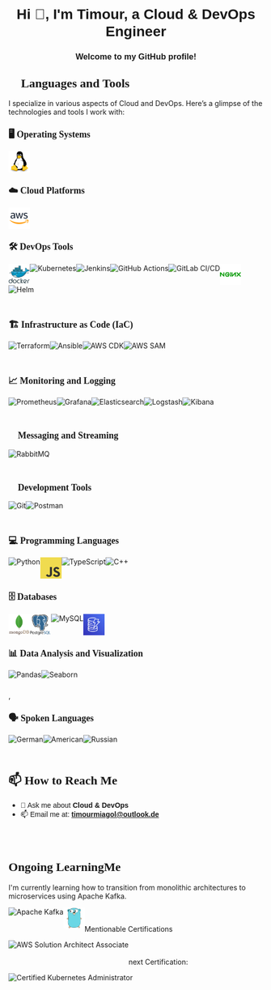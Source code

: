 <!-- Header Section -->
<h1 align="center"><font face="Arial">Hi 👋, I'm Timour, a Cloud & DevOps Engineer</font></h1>
<h3 align="center"><font face="Arial">Welcome to my GitHub profile!</font></h3>



<!-- Languages and Tools Section -->
<h2 align="left"><font size="+2" face="Verdana">🌟 Languages and Tools</font></h2>

<p align="left">
  I specialize in various aspects of Cloud and DevOps. Here’s a glimpse of the technologies and tools I work with:
</p>

<!-- Operating Systems -->
<h3 align="left"><font size="+1" face="Verdana">🖥️ Operating Systems</font></h3>
<p align="left">
  <a href="https://www.linux.org/" target="_blank"><img align="left" alt="Linux" height="42px" src="https://raw.githubusercontent.com/devicons/devicon/master/icons/linux/linux-original.svg"></a>
</p>
<br clear="left"/>

<!-- Cloud Platforms -->
<h3 align="left"><font size="+1" face="Verdana">☁️ Cloud Platforms</font></h3>
<p align="left">
  <a href="https://aws.amazon.com/" target="_blank"><img align="left" alt="AWS" height="42px" src="https://raw.githubusercontent.com/github/explore/main/topics/aws/aws.png"></a>
</p>
<br clear="left"/>



 


<!-- DevOps Tools -->
<h3 align="left"><font size="+1" face="Verdana">🛠️ DevOps Tools</font></h3>
<p align="left">
  <a href="https://www.docker.com/" target="_blank"><img align="left" alt="Docker" height="42px" src="https://raw.githubusercontent.com/devicons/devicon/master/icons/docker/docker-original-wordmark.svg"></a>
  <a href="https://kubernetes.io/" target="_blank"><img align="left" alt="Kubernetes" height="42px" src="https://upload.wikimedia.org/wikipedia/commons/3/39/Kubernetes_logo_without_workmark.svg"></a>
  <a href="https://www.jenkins.io/" target="_blank"><img align="left" alt="Jenkins" height="42px" src="https://www.jenkins.io/images/logos/jenkins/jenkins.svg"></a>
  <a href="https://github.com/features/actions" target="_blank"><img align="left" alt="GitHub Actions" height="42px" src="https://github.githubassets.com/images/modules/site/features/actions-icon-actions.svg"></a>
  <a href="https://about.gitlab.com/stages-devops-lifecycle/continuous-integration/" target="_blank"><img align="left" alt="GitLab CI/CD" height="42px" src="https://about.gitlab.com/images/press/logo/svg/gitlab-icon-rgb.svg"></a>
  <a href="https://www.nginx.com/" target="_blank"><img align="left" alt="NGINX" height="42px" src="https://raw.githubusercontent.com/devicons/devicon/master/icons/nginx/nginx-original.svg"></a>
  <a href="https://helm.sh/" target="_blank"><img align="left" alt="Helm" height="42px" src="https://helm.sh/img/helm.svg"></a>
</p>
<br clear="left"/>

<!-- Infrastructure as Code (IaC) -->
<h3 align="left"><font size="+1" face="Verdana">🏗️ Infrastructure as Code (IaC)</font></h3>
<p align="left">
  <a href="https://www.terraform.io/" target="_blank"><img align="left" alt="Terraform" height="42px" src="https://www.svgrepo.com/show/376353/terraform.svg"></a>
  <a href="https://www.ansible.com/" target="_blank"><img align="left" alt="Ansible" height="42px" src="https://upload.wikimedia.org/wikipedia/commons/2/24/Ansible_logo.svg"></a>
  <a href="https://aws.amazon.com/cdk/" target="_blank"><img align="left" alt="AWS CDK" height="42px" src="https://avatars.githubusercontent.com/u/90621382?s=280&v=4"></a>
  <a href="https://aws.amazon.com/serverless/sam/" target="_blank"><img align="left" alt="AWS SAM" height="42px" src="https://miro.medium.com/v2/resize:fit:571/1*pp5T2_yVJAvtB9Y2jFq2wA.png"></a>
</p>
<br clear="left"/>

<!-- Monitoring and Logging -->
<h3 align="left"><font size="+1" face="Verdana">📈 Monitoring and Logging</font></h3>
<p align="left">
  <a href="https://prometheus.io/" target="_blank"><img align="left" alt="Prometheus" height="42px" src="https://cdn.icon-icons.com/icons2/2107/PNG/512/file_type_prometheus_icon_130229.png"></a>
  <a href="https://grafana.com/" target="_blank"><img align="left" alt="Grafana" height="42px" src="https://grafana.com/static/assets/img/apple-touch-icon.png"></a>
  <a href="https://www.elastic.co/elasticsearch/" target="_blank"><img align="left" alt="Elasticsearch" height="42px" src="https://www.vectorlogo.zone/logos/elastic/elastic-icon.svg"></a>
  <a href="https://www.elastic.co/logstash" target="_blank"><img align="left" alt="Logstash" height="42px" src="https://brandslogos.com/wp-content/uploads/images/elastic-logstash-logo.png"></a>
  <a href="https://www.elastic.co/kibana" target="_blank"><img align="left" alt="Kibana" height="42px" src="https://brandslogos.com/wp-content/uploads/images/large/elastic-kibana-logo.png"></a>
</p>
<br clear="left"/>

<!-- Messaging and Streaming -->
<h3 align="left"><font size="+1" face="Verdana">💬 Messaging and Streaming</font></h3>
<p align="left">
  <a href="https://www.rabbitmq.com/" target="_blank"><img align="left" alt="RabbitMQ" height="42px" src="https://www.rabbitmq.com/img/rabbitmq-logo.svg"></a>
</p>
<br clear="left"/>

<!-- Development Tools -->
<h3 align="left"><font size="+1" face="Verdana">🧰 Development Tools</font></h3>
<p align="left">
  <a href="https://git-scm.com/" target="_blank"><img align="left" alt="Git" height="42px" src="https://raw.githubusercontent.com/rahul-jha98/github_readme_icons/main/language_and_tools/square/git-scm/git-scm.svg"></a>
  <a href="https://www.postman.com/" target="_blank"><img align="left" alt="Postman" height="42px" src="https://www.vectorlogo.zone/logos/getpostman/getpostman-icon.svg"></a>
</p>
<br clear="left"/>

<!-- Programming Languages -->
<h3 align="left"><font size="+1" face="Verdana">💻 Programming Languages</font></h3>
<p align="left">
  <a href="https://www.python.org" target="_blank"><img align="left" alt="Python" height="42px" src="https://raw.githubusercontent.com/rahul-jha98/github_readme_icons/main/language_and_tools/square/python/python.svg"></a>
  <a href="https://www.javascript.com/" target="_blank"><img align="left" alt="JavaScript" height="42px" src="https://raw.githubusercontent.com/github/explore/main/topics/javascript/javascript.png"></a>
  <a href="https://www.typescriptlang.org/" target="_blank"><img align="left" alt="TypeScript" height="42px" src="https://raw.githubusercontent.com/rahul-jha98/github_readme_icons/main/language_and_tools/square/typescript/typescript.svg"></a>
  <a href="https://isocpp.org/" target="_blank"><img align="left" alt="C++" height="42px" src="https://github.com/isocpp/logos/blob/master/cpp_logo.png"></a>
</p>
<br clear="left"/>



<!-- Databases -->
<h3 align="left"><font size="+1" face="Verdana">🗄️ Databases</font></h3>
<p align="left">
  <a href="https://www.mongodb.com/" target="_blank"><img align="left" alt="MongoDB" height="42px" src="https://raw.githubusercontent.com/devicons/devicon/master/icons/mongodb/mongodb-original-wordmark.svg"></a>
  <a href="https://www.postgresql.org/" target="_blank"><img align="left" alt="PostgreSQL" height="42px" src="https://raw.githubusercontent.com/devicons/devicon/master/icons/postgresql/postgresql-original-wordmark.svg"></a>
  <a href="https://www.mysql.com/" target="_blank"><img align="left" alt="MySQL" height="42px" src="https://upload.wikimedia.org/wikipedia/de/d/dd/MySQL_logo.svg"></a>
  <a href="https://aws.amazon.com/dynamodb/" target="_blank"><img align="left" alt="DynamoDB" height="42px" src="https://raw.githubusercontent.com/devicons/devicon/master/icons/dynamodb/dynamodb-original.svg"></a>
</p>
<br clear="left"/>

<!-- Data Analysis and Visualization -->
<h3 align="left"><font size="+1" face="Verdana">📊 Data Analysis and Visualization</font></h3>
<p align="left">
  <a href="https://pandas.pydata.org/" target="_blank"><img align="left" alt="Pandas" height="42px" src="https://upload.wikimedia.org/wikipedia/commons/e/ed/Pandas_logo.svg"></a>
  <a href="https://seaborn.pydata.org/" target="_blank"><img align="left" alt="Seaborn" height="42px" src="https://user-images.githubusercontent.com/315810/92254613-279c8000-ee9f-11ea-9b73-5622a7d95f3f.png"></a>
</p>
<br clear="left"/>
,
<!-- Spoken Languages -->
<h3 align="left"><font size="+1" face="Verdana">🗣️ Spoken Languages</font></h3>
<p align="left">
  <img align="left" alt="German" height="42px" src="https://upload.wikimedia.org/wikipedia/commons/thumb/b/ba/Flag_of_Germany.svg/2560px-Flag_of_Germany.svg.png">
  <img align="left" alt="American" height="42px" src="https://upload.wikimedia.org/wikipedia/commons/thumb/a/a4/Flag_of_the_United_States.svg/2560px-Flag_of_the_United_States.svg.png">
  <img align="left" alt="Russian" height="42px" src="https://upload.wikimedia.org/wikipedia/commons/thumb/f/f3/Flag_of_Russia.svg/2560px-Flag_of_Russia.svg.png">
</p>
<br clear="left"/>



<!-- How to Reach Me -->
<h2 align="left"><font size="+2" face="Verdana">📫 How to Reach Me</font></h2>
<ul>
  <li><font face="Arial">💬 Ask me about <strong>Cloud & DevOps</strong></font></li>
  <li><font face="Arial">📫 Email me at: <strong><a href="mailto:timourmiagol@outlook.de">timourmiagol@outlook.de</a></strong></font></li>
</ul>


<br> </br>

<h2 align="left"><font size="+2" face="Verdana">Ongoing LearningMe</font></h2>
I'm currently learning how to transition from monolithic architectures to microservices using Apache Kafka.

<a href="https://kafka.apache.org/" target="_blank"><img align="left" alt="Apache Kafka" height="42px" src="https://upload.wikimedia.org/wikipedia/commons/thumb/0/05/Apache_kafka.svg/631px-Apache_kafka.svg.png"></a>
<a href="https://golang.org/" target="_blank"><img align="left" alt="Golang" height="42px" src="https://raw.githubusercontent.com/devicons/devicon/master/icons/go/go-original.svg"></a>


<br> </br> 
Mentionable Certifications


<a href="https://aws.amazon.com/certification/certified-solutions-architect-associate/" target="_blank">
  <img align="left" alt="AWS Solution Architect Associate" height="42px" src="https://d1.awsstatic.com/training-and-certification/certification-badges/AWS-Certified-Solutions-Architect-Associate_badge.3419559c682629072f1eb968d59dea0741772c0f.png">
</a>

<br> </br>
next Certification:

<a href="https://www.cncf.io/certification/cka/" target="_blank">
  <img align="left" alt="Certified Kubernetes Administrator" height="42px" src="https://images.credly.com/size/680x680/images/8b8ed108-e77d-4396-ac59-2504583b9d54/cka_from_cncfsite__281_29.png">
</a>




<!--
**Tim275/Tim275** is a ✨ _special_ ✨ repository because its `README.md` (this file) appears on your GitHub profile.

Here are some ideas to get you started:

-->
